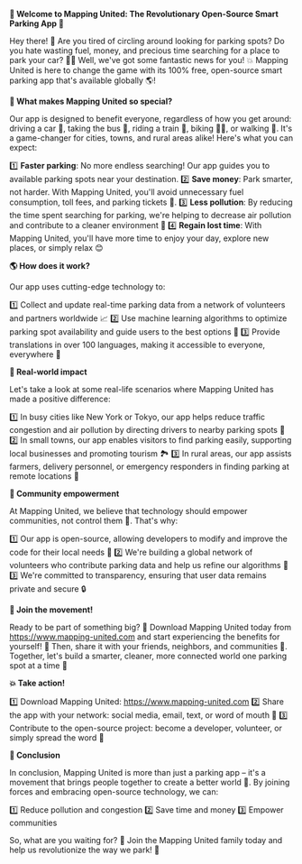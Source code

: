 **🚀 Welcome to Mapping United: The Revolutionary Open-Source Smart Parking App 🚀**

Hey there! 👋 Are you tired of circling around looking for parking spots? Do you hate wasting fuel, money, and precious time searching for a place to park your car? 🙅‍♂️ Well, we've got some fantastic news for you! 💥 Mapping United is here to change the game with its 100% free, open-source smart parking app that's available globally 🌎!

**🚗 What makes Mapping United so special?**

Our app is designed to benefit everyone, regardless of how you get around: driving a car 🚗, taking the bus 🚌, riding a train 🚂, biking 🚴‍♂️, or walking 👣. It's a game-changer for cities, towns, and rural areas alike! Here's what you can expect:

1️⃣ **Faster parking**: No more endless searching! Our app guides you to available parking spots near your destination.
2️⃣ **Save money**: Park smarter, not harder. With Mapping United, you'll avoid unnecessary fuel consumption, toll fees, and parking tickets 💸.
3️⃣ **Less pollution**: By reducing the time spent searching for parking, we're helping to decrease air pollution and contribute to a cleaner environment 🌿
4️⃣ **Regain lost time**: With Mapping United, you'll have more time to enjoy your day, explore new places, or simply relax 😊

**🌎 How does it work?**

Our app uses cutting-edge technology to:

1️⃣ Collect and update real-time parking data from a network of volunteers and partners worldwide 📈
2️⃣ Use machine learning algorithms to optimize parking spot availability and guide users to the best options 🔮
3️⃣ Provide translations in over 100 languages, making it accessible to everyone, everywhere 💬

**🌟 Real-world impact**

Let's take a look at some real-life scenarios where Mapping United has made a positive difference:

1️⃣ In busy cities like New York or Tokyo, our app helps reduce traffic congestion and air pollution by directing drivers to nearby parking spots 🗼️
2️⃣ In small towns, our app enables visitors to find parking easily, supporting local businesses and promoting tourism 🏞️
3️⃣ In rural areas, our app assists farmers, delivery personnel, or emergency responders in finding parking at remote locations 🌾

**🤝 Community empowerment**

At Mapping United, we believe that technology should empower communities, not control them 💪. That's why:

1️⃣ Our app is open-source, allowing developers to modify and improve the code for their local needs 🔧
2️⃣ We're building a global network of volunteers who contribute parking data and help us refine our algorithms 👥
3️⃣ We're committed to transparency, ensuring that user data remains private and secure 🔒

**🌟 Join the movement!**

Ready to be part of something big? 🎉 Download Mapping United today from https://www.mapping-united.com and start experiencing the benefits for yourself! 🚀 Then, share it with your friends, neighbors, and communities 👫. Together, let's build a smarter, cleaner, more connected world one parking spot at a time 🌈

**💥 Take action!**

1️⃣ Download Mapping United: https://www.mapping-united.com
2️⃣ Share the app with your network: social media, email, text, or word of mouth 💬
3️⃣ Contribute to the open-source project: become a developer, volunteer, or simply spread the word 👥

**🌟 Conclusion**

In conclusion, Mapping United is more than just a parking app – it's a movement that brings people together to create a better world 🌈. By joining forces and embracing open-source technology, we can:

1️⃣ Reduce pollution and congestion
2️⃣ Save time and money
3️⃣ Empower communities

So, what are you waiting for? 🤔 Join the Mapping United family today and help us revolutionize the way we park! 🚀